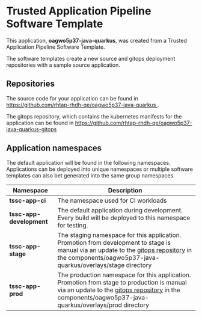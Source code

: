# Trusted Application Pipeline Software Template

This application, **oagwo5p37-java-quarkus**, was created from a Trusted Application Pipeline Software Template.

The software templates create a new source and gitops deployment repositories with a sample source application. 

## Repositories

The source code for your application can be found in [https://github.com/rhtap-rhdh-qe/oagwo5p37-java-quarkus ](https://github.com/rhtap-rhdh-qe/oagwo5p37-java-quarkus ).
 
The gitops repository, which contains the kubernetes manifests for the application can be found in 
[https://github.com/rhtap-rhdh-qe/oagwo5p37-java-quarkus-gitops ](https://github.com/rhtap-rhdh-qe/oagwo5p37-java-quarkus-gitops ) 

## Application namespaces 

The default application will be found in the following namespaces. Applications can be deployed into unique namespaces or multiple software templates can also bet generated into the same group namespaces.  

|  Namespace   |  Description   |  
| -------- | -------- |
| **tssc-app-ci** | The namespace used for CI workloads |
| **tssc-app-development** | The default application during development. Every build will be deployed to this namespace for testing. |
| **tssc-app-stage** | The staging namespace for this application. Promotion from development to stage is manual via an update to the [gitops repository](https://github.com/rhtap-rhdh-qe/oagwo5p37-java-quarkus-gitops ) in the components/oagwo5p37-java-quarkus/overlays/stage directory |
| **tssc-app-prod** | The production namespace for this application. Promotion from stage to production is manual via an update to the [gitops repository](https://github.com/rhtap-rhdh-qe/oagwo5p37-java-quarkus-gitops ) in the components/oagwo5p37-java-quarkus/overlays/prod directory |